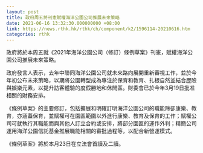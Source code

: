 ```yaml
---
layout: post
title: 政府周五將刊憲賦權海洋公園公司推展未來策略
date: 2021-06-16 13:32:30.000000000 +08:00
link: https://news.rthk.hk/rthk/ch/component/k2/1596114-20210616.htm
categories: rthk
---
```


政府將於本周五就《2021年海洋公園公司（修訂）條例草案》刊憲，賦權海洋公園公司推展未來策略。

政府發言人表示，去年中聯同海洋公園公司就未來路向展開重新審視工作，並於今年初公布未來策略，以期將公園轉型成為專注於保育和教育、扎根自然並結合歷險與娛樂元素，以提升訪客體驗的度假勝地和休閒區。財委會已於今年3月19日批准相關的財務安排。

《條例草案》的主要修訂，包括擴展和明確訂明海洋公園公司的職能除卻康樂、教育，亦涵蓋保育，並賦權可在園區範圍以外進行康樂、教育及保育的工作；賦權公司可就執行其職能而與其他人訂立合約或安排，將部分園區的運作外判；精簡公司運用海洋公園信託基金推展職能相關的審批過程等，以配合新營運模式。
 
《條例草案》將於本月23日在立法會首讀及二讀。
